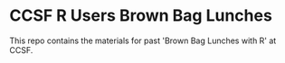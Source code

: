 # CCSF R Users Brown Bag Lunches
 
This repo contains the materials for past 'Brown Bag Lunches with R' at CCSF.